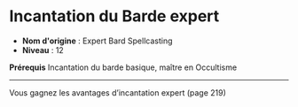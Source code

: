 # Incantation du Barde expert

 * **Nom d'origine** : Expert Bard Spellcasting
 * **Niveau** : 12


<p><strong>Prérequis</strong> Incantation du barde basique, maître en Occultisme</p>
<hr>
<p>Vous gagnez les avantages d’incantation expert (page 219)</p>